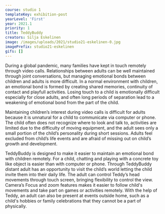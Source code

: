 ```yaml
---
course: studio 1
templateKey: exhibition-post
yearLevel: 'First'
year: 2021.1
priority: 1
title: TeddyBuddy
creators: Silja Eskelinen
image: /images/uploads/2021/studio21-eskelinen-0.jpg
imagePrefix: studio21-eskelinen
gifs: []
---
```


During a global pandemic, many families have kept in touch remotely through video calls. Relationships between adults can be well maintained through joint conversations, but managing emotional bonds between children and adults is more difficult. In a normal environment with children, an emotional bond is formed by creating shared memories, continuity of contact and playfull activities. Losing touch to a child is emotionally difficult especially for close adults, and often long periods of separation lead to a weakening of emotional bond from the part of the child.

Maintaining children’s interest during video calls is difficult for adults because it is unnatural for a child to communicate via computer or phone. The child often does not recognize where to look and talk to, activities are limited due to the difficulty of moving equipment, and the adult sees only a small portion of the child’s personality during short sessions. Adults feel excluded from child’s life events and are afraid of missing out on child’s growth and development.

TeddyBuddy is designed to make it easier to maintain an emotional bond with children remotely. For a child, chatting and playing with a concrete toy like object is easier than with computer or phone. Through TeddyBuddy distant adult has an opportunity to visit the child’s world letting the child invite them into their daily life. The adult can control Teddy’s head movements through touch screen, bringing flexibility to control the view. Camera’s Focus and zoom features makes it easier to follow child's movements and take part on games or activities remotely. With the help of Teddy, an adult can also be present at events outside home, such as a child's hobbies or family celebrations that they cannot be a part of physically.
